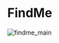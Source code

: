 # FindMe
![findme_main](https://user-images.githubusercontent.com/97657886/157792607-99d782e3-37d2-4e8b-a012-91b391fd3b43.png)
